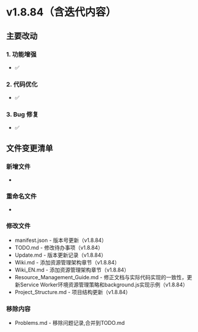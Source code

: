 # v1.8.84（含迭代内容）

## 主要改动

### 1. 功能增强

- ✅ 

### 2. 代码优化

- ✅ 

### 3. Bug 修复

- ✅ 

## 文件变更清单

### 新增文件

- 

### 重命名文件

- 

### 修改文件

- manifest.json - 版本号更新（v1.8.84）
- TODO.md - 修改待办事项（v1.8.84）
- Update.md - 版本更新记录（v1.8.84）
- Wiki.md - 添加资源管理架构章节（v1.8.84）
- Wiki_EN.md - 添加资源管理架构章节（v1.8.84）
- Resource_Management_Guide.md - 修正文档与实际代码实现的一致性，更新Service Worker环境资源管理策略和background.js实现示例（v1.8.84）
- Project_Structure.md - 项目结构更新（v1.8.84）

### 移除内容

- Problems.md - 移除问题记录,合并到TODO.md